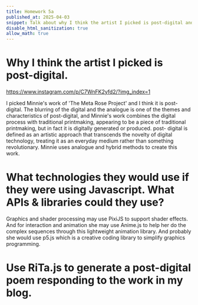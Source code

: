 ```yaml
---
title: Homework 5a
published_at: 2025-04-03
snippet: Talk about why I think the artist I picked is post-digital and what techniques they are using if they work in javascript. Also use RiTa.js to generate a post-digital poem responding to the work in my blog.
disable_html_sanitization: true
allow_math: true
---
```


# Why I think the artist I picked is post-digital.

https://www.instagram.com/p/C7WnFK2yfd2/?img_index=1

I picked Minnie's work of 'The Meta Rose Project' and I think it is post-digital. The blurring of the digital and the analogue is one of the themes and characteristics of post-digital, and Minnie's work combines the digital process with traditional printmaking, appearing to be a piece of traditional printmaking, but in fact it is digitally generated or produced. post- digital is defined as an artistic approach that transcends the novelty of digital technology, treating it as an everyday medium rather than something revolutionary. Minnie uses analogue and hybrid methods to create this work.

# What technologies they would use if they were using Javascript. What APIs & libraries could they use?

Graphics and shader processing may use PixiJS to support shader effects. And for interaction and animation she may use Anime.js to help her do the complex sequences through this lightweight animation library. And probably she would use p5.js which is a creative coding library to simplify graphics programming.

# Use RiTa.js to generate a post-digital poem responding to the work in my blog.

<script src="./script/p5.min.js"></script>
<script src="./script/rita"></script>
<script src="./script/grammar.js"></script>

<canvas id="post-digital poem"></canvas>

<script>
    const cnv = document.getElementById ("post-digital poem")
    let font, grammar, json;
let lines = ["click to", "generate", "a post-digital poem"];

function setup() {
  createCanvas(650, 200);
  textAlign(CENTER);
  loadFont("Resagokr.otf", (f) => textFont(f, 30));

const cnv = document.getElementById ("p5_example")
    const w = cnv.parentNode.scrollWidth
    const h = w * 9 / 16

    function setup () {
        createCanvas (w, h, P2D, cnv)
    }

    function draw () {
        background (`turquoise`)
        console.log (frameCount)
    }

  grammar = RiTa.grammar(poem); 
}

function draw() {
  background(230, 240, 255);
  text(lines[0], width / 2, 75);
  text(lines[1], width / 2, 110);
  text(lines[2], width / 2, 145);
}

function mouseReleased() {
  let result = grammar.expand();
  lines = result.split("%");
}
</script>
